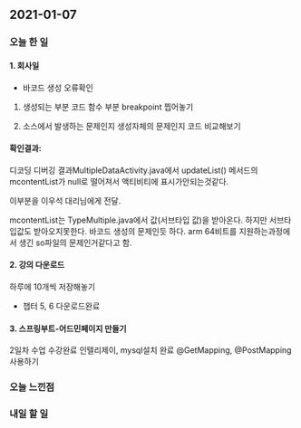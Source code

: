 2021-01-07
--

### 오늘 한 일

#### 1. 회사일

- 바코드 생성 오류확인

1. 생성되는 부분 코드 함수 부분 breakpoint  찝어놓기

2. 소스에서 발생하는 문제인지 생성자체의 문제인지 코드 비교해보기

#### 확인결과: 

디코딩 디버깅 결과MultipleDataActivity.java에서 updateList() 메서드의 mcontentList가 null로 떨어져서 액티비티에 표시가안되는것같다.

이부분을 이우석 대리님에게 전달.

mcontentList는 TypeMultiple.java에서 값(서브타입 값)을 받아온다. 하지만 서브타입값도 받아오지못한다. 바코드 생성의 문제인듯 하다. arm 64비트를 지원하는과정에서 생긴 so파일의 문제인거같다고 함.

#### 2. 강의 다운로드

하루에 10개씩 저장해놓기
- 챕터 5, 6 다운로드완료

#### 3. 스프링부트-어드민페이지 만들기
2일차 
수업 수강완료
인텔리제이, mysql설치 완료 
@GetMapping, @PostMapping 사용하기  

### 오늘 느낀점

### 내일 할 일

